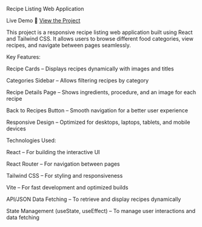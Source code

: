 
Recipe Listing Web Application

Live Demo
🔗 [View the Project](https://recipe-page-delta-flax.vercel.app)

This project is a responsive recipe listing web application built using React and Tailwind CSS. It allows users to browse different food categories, view recipes, and navigate between pages seamlessly.

Key Features:

Recipe Cards – Displays recipes dynamically with images and titles

Categories Sidebar – Allows filtering recipes by category

Recipe Details Page – Shows ingredients, procedure, and an image for each recipe

Back to Recipes Button – Smooth navigation for a better user experience

Responsive Design – Optimized for desktops, laptops, tablets, and mobile devices

Technologies Used:

React – For building the interactive UI

React Router – For navigation between pages

Tailwind CSS – For styling and responsiveness

Vite – For fast development and optimized builds

API/JSON Data Fetching – To retrieve and display recipes dynamically

State Management (useState, useEffect) – To manage user interactions and data fetching
